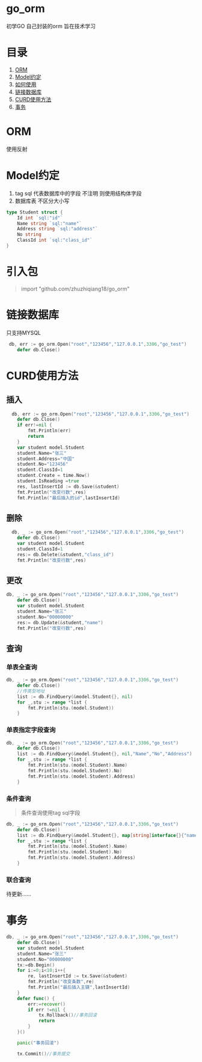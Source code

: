 # go_orm
初学GO 自己封装的orm 旨在技术学习

# 目录
1. [ORM](#orm)
2. [Model约定](model约定)
3. [如何使用](#引入包)
4. [链接数据库](#链接数据库)
5. [CURD使用方法](#curd使用方法)
6. [事务](#事务)

# ORM 
使用反射
# Model约定
1. tag sql 代表数据库中的字段 不注明 则使用结构体字段 
2. 数据库表 不区分大小写
```go
type Student struct {
	Id int `sql:"id"` 
	Name string `sql:"name"`
	Address string `sql:"address"`
	No string
	ClassId int `sql:"class_id"`
}
```
# 引入包
> import "github.com/zhuzhiqiang18/go_orm"
# 链接数据库
只支持MYSQL
```go
 db, err := go_orm.Open("root","123456","127.0.0.1",3306,"go_test")
   	defer db.Close()
```
# CURD使用方法
## 插入
```go
  db, err := go_orm.Open("root","123456","127.0.0.1",3306,"go_test")
  	defer db.Close()
  	if err!=nil {
  		fmt.Println(err)
  		return
  	}
  	var student model.Student
  	student.Name="张三"
  	student.Address="中国"
  	student.No="123456"
  	student.ClassId=1
  	student.Create = time.Now()
  	student.IsReading =true
  	res, lastInsertId := db.Save(&student)
  	fmt.Println("改变行数",res)
  	fmt.Println("最后插入的id",lastInsertId)
```
## 删除
```go
  db, _ := go_orm.Open("root","123456","127.0.0.1",3306,"go_test")
  	defer db.Close()
  	var student model.Student
  	student.ClassId=1
  	res:= db.Delete(&student,"class_id")
  	fmt.Println("改变行数",res)
```
## 更改
```go
db, _ := go_orm.Open("root","123456","127.0.0.1",3306,"go_test")
	defer db.Close()
	var student model.Student
	student.Name="张三"
	student.No="00000000"
	res:= db.Update(&student,"name")
	fmt.Println("改变行数",res)
```
## 查询
### 单表全查询
```go
db, _ := go_orm.Open("root","123456","127.0.0.1",3306,"go_test")
	defer db.Close()
	//传类型地址
	list := db.FindQuery(&model.Student{}, nil)
	for _,stu := range *list {
		fmt.Println(stu.(model.Student))
	}
```
### 单表指定字段查询
```go
db, _ := go_orm.Open("root","123456","127.0.0.1",3306,"go_test")
	defer db.Close()
	list := db.FindQuery(&model.Student{}, nil,"Name","No","Address")
	for _,stu := range *list {
		fmt.Println(stu.(model.Student).Name)
		fmt.Println(stu.(model.Student).No)
		fmt.Println(stu.(model.Student).Address)
	}
```
### 条件查询
>条件查询使用tag sql字段 


```go
db, _ := go_orm.Open("root","123456","127.0.0.1",3306,"go_test")
	defer db.Close()
	list := db.FindQuery(&model.Student{}, map[string]interface{}{"name": "张三"},"Name","No","Address")
	for _,stu := range *list {
		fmt.Println(stu.(model.Student).Name)
		fmt.Println(stu.(model.Student).No)
		fmt.Println(stu.(model.Student).Address)
	}
```
### 联合查询
待更新……
# 事务
```go
db, _ := go_orm.Open("root","123456","127.0.0.1",3306,"go_test")
	defer db.Close()
	var student model.Student
	student.Name="张三"
	student.No="00000000"
    tx:=db.Begin()
	for i:=0;i<10;i++{
		re, lastInsertId := tx.Save(&student)
		fmt.Println("改变条数",re)
		fmt.Println("最后插入主键",lastInsertId)
	}
	defer func() {
		err:=recover()
		if err !=nil {
			tx.Rollback()//事务回滚
			return
		}
	}()

	panic("事务回滚")

	tx.Commit()//事务提交
```
